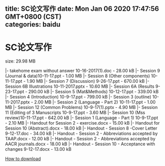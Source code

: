
title: SC论文写作
date: Mon Jan 06 2020 17:47:56 GMT+0800 (CST)    
categories: baidu
---

# SC论文写作
size: 29.98 MB
 
 
|- takehome exam without answer 10-16-2017(1).doc - 28.00 kB
|- Session 9 (Journal & data)10-11-17.ppt - 1.00 MB
|- Session 8 (Other components) 10-11-17.ppt - 1.90 MB
|- Session 7 (Discussion) 9-26-17.ppt - 670.00 kB
|- Session 6B Illustrations 10-11-2017.pptx - 10.60 MB
|- Session 6A (Results 9-23-17.ppt - 290.00 kB
|- Session 5 (Mat&Methods) 10-12-17.ppt - 339.00 kB
|- Session 4 (Introduction) 10-9-17.ppt - 799.00 kB
|- Session 3 (outline) 10-11-2017.pptx - 2.00 MB
|- Session 2 (Language - Part 2) 10-11-17.ppt - 1.00 MB
|- Session 12 (Common Problems) 10-9-17(1).pptx - 4.90 MB
|- Session 11 (Editing of 3 Manuscripts 10-9-17.ppt - 3.60 MB
|- Session 10 (Mss review)10-11-17.ppt - 642.00 kB
|- Session 1 (Language - Part 1) 10-9-17.ppt - 2.10 MB
|- Handout for Session 2 - exercise.docx - 15.00 kB
|- Handout for Session 10 (Abstract).docx - 18.00 kB
|- Handout - Session 8 -Cover Letter 9-12-17.doc - 34.00 kB
|- Handout - Session 2 - Abbreviations accepted by TAAP.docx - 12.00 kB
|- Handout - Session 2 - Abbreviations accepted by AACR journals.docx - 18.00 kB
|- Handout - Session 10 - Acceptance with changes 9-12-17.docx - 13.00 kB

[How to download](https://bpcam.bemobtrk.com/go/2ceec3aa-1ca2-46d6-b9ff-aaa5c184517c?jno=458)